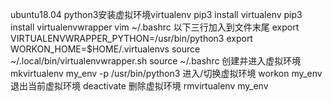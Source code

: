 ubuntu18.04 python3安装虚拟环境virtualenv
pip3 install virtualenv
pip3 install virtualenvwrapper
vim ~/.bashrc  以下三行加入到文件末尾
export VIRTUALENVWRAPPER_PYTHON=/usr/bin/python3
export WORKON_HOME=$HOME/.virtualenvs
source ~/.local/bin/virtualenvwrapper.sh
source ~/.bashrc
创建并进入虚拟环境
mkvirtualenv my_env -p /usr/bin/python3
进入/切换虚拟环境
workon my_env
退出当前虚拟环境
deactivate
删除虚拟环境
rmvirtualenv my_env
